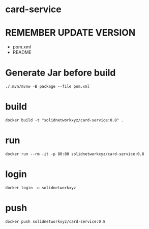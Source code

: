 # card-service

# REMEMBER UPDATE VERSION
- pom.xml
- README


# Generate Jar before build
````
./.mvn/mvnw -B package --file pom.xml
````

# build
````
docker build -t "solidnetworkxyz/card-service:0.8" .
````

# run
````
docker run --rm -it -p 80:80 solidnetworkxyz/card-service:0.8
````
# login
````
docker login -u solidnetworkxyz
````

# push
````
docker push solidnetworkxyz/card-service:0.8
````

